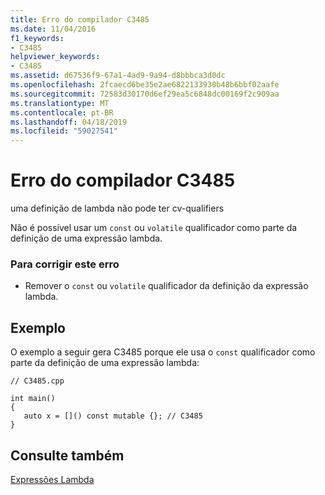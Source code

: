 ```yaml
---
title: Erro do compilador C3485
ms.date: 11/04/2016
f1_keywords:
- C3485
helpviewer_keywords:
- C3485
ms.assetid: d67536f9-67a1-4ad9-9a94-d8bbbca3d0dc
ms.openlocfilehash: 2fcaecd6be35e2ae6822133930b48b6bbf02aafe
ms.sourcegitcommit: 72583d30170d6ef29ea5c6848dc00169f2c909aa
ms.translationtype: MT
ms.contentlocale: pt-BR
ms.lasthandoff: 04/18/2019
ms.locfileid: "59027541"
---
```

# <a name="compiler-error-c3485"></a>Erro do compilador C3485

uma definição de lambda não pode ter cv-qualifiers

Não é possível usar um `const` ou `volatile` qualificador como parte da definição de uma expressão lambda.

### <a name="to-correct-this-error"></a>Para corrigir este erro

- Remover o `const` ou `volatile` qualificador da definição da expressão lambda.

## <a name="example"></a>Exemplo

O exemplo a seguir gera C3485 porque ele usa o `const` qualificador como parte da definição de uma expressão lambda:

```
// C3485.cpp

int main()
{
   auto x = []() const mutable {}; // C3485
}
```

## <a name="see-also"></a>Consulte também

[Expressões Lambda](../../cpp/lambda-expressions-in-cpp.md)